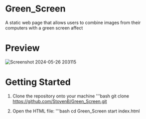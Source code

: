 # Green_Screen
A static web page that allows users to combine images from their computers with a green screen affect

# Preview
![Screenshot 2024-05-26 203115](https://github.com/StovenB/Green_Screen/assets/127547136/a72451b1-1553-443f-b639-860477c51591)

# Getting Started
1. Clone the repository onto your machine
   '''bash
   git clone https://github.com/StovenB/Green_Screen.git

2. Open the HTML file:
   '''bash
   cd Green_Screen
   start index.html
